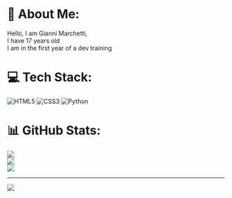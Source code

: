 # 👤 About Me:
Hello, I am Gianni Marchetti,<br>I have 17 years old<br>I am in the first year of a dev training


# 💻 Tech Stack:
![HTML5](https://img.shields.io/badge/html5-%23E34F26.svg?style=for-the-badge&logo=html5&logoColor=white) ![CSS3](https://img.shields.io/badge/css3-%231572B6.svg?style=for-the-badge&logo=css3&logoColor=white) ![Python](https://img.shields.io/badge/python-3670A0?style=for-the-badge&logo=python&logoColor=ffdd54)
# 📊 GitHub Stats:
![](https://github-readme-stats.vercel.app/api?username=gianni-marchetti&theme=dark&hide_border=false&include_all_commits=false&count_private=false)<br/>
![](https://github-readme-streak-stats.herokuapp.com/?user=gianni-marchetti&theme=dark&hide_border=false)<br/>
![](https://github-readme-stats.vercel.app/api/top-langs/?username=gianni-marchetti&theme=dark&hide_border=false&include_all_commits=false&count_private=false&layout=compact)

---
![](https://visitcount.itsvg.in/api?id=gianni-marchetti&icon=0&color=0)


